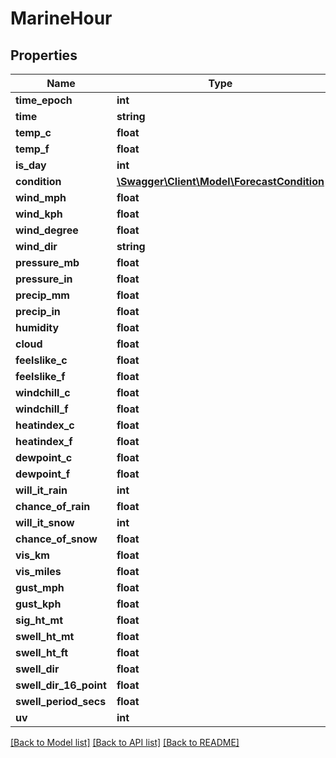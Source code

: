 # MarineHour

## Properties
Name | Type | Description | Notes
------------ | ------------- | ------------- | -------------
**time_epoch** | **int** |  | [optional] 
**time** | **string** |  | [optional] 
**temp_c** | **float** |  | [optional] 
**temp_f** | **float** |  | [optional] 
**is_day** | **int** |  | [optional] 
**condition** | [**\Swagger\Client\Model\ForecastCondition**](ForecastCondition.md) |  | [optional] 
**wind_mph** | **float** |  | [optional] 
**wind_kph** | **float** |  | [optional] 
**wind_degree** | **float** |  | [optional] 
**wind_dir** | **string** |  | [optional] 
**pressure_mb** | **float** |  | [optional] 
**pressure_in** | **float** |  | [optional] 
**precip_mm** | **float** |  | [optional] 
**precip_in** | **float** |  | [optional] 
**humidity** | **float** |  | [optional] 
**cloud** | **float** |  | [optional] 
**feelslike_c** | **float** |  | [optional] 
**feelslike_f** | **float** |  | [optional] 
**windchill_c** | **float** |  | [optional] 
**windchill_f** | **float** |  | [optional] 
**heatindex_c** | **float** |  | [optional] 
**heatindex_f** | **float** |  | [optional] 
**dewpoint_c** | **float** |  | [optional] 
**dewpoint_f** | **float** |  | [optional] 
**will_it_rain** | **int** |  | [optional] 
**chance_of_rain** | **float** |  | [optional] 
**will_it_snow** | **int** |  | [optional] 
**chance_of_snow** | **float** |  | [optional] 
**vis_km** | **float** |  | [optional] 
**vis_miles** | **float** |  | [optional] 
**gust_mph** | **float** |  | [optional] 
**gust_kph** | **float** |  | [optional] 
**sig_ht_mt** | **float** |  | [optional] 
**swell_ht_mt** | **float** |  | [optional] 
**swell_ht_ft** | **float** |  | [optional] 
**swell_dir** | **float** |  | [optional] 
**swell_dir_16_point** | **float** |  | [optional] 
**swell_period_secs** | **float** |  | [optional] 
**uv** | **int** |  | [optional] 

[[Back to Model list]](../README.md#documentation-for-models) [[Back to API list]](../README.md#documentation-for-api-endpoints) [[Back to README]](../README.md)


